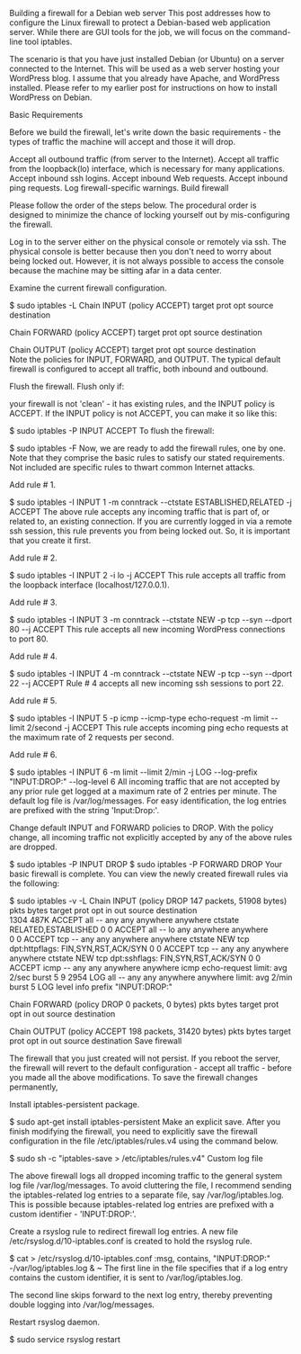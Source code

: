 Building a firewall for a Debian web server
This post addresses how to configure the Linux firewall to protect a Debian-based web application server. While there are GUI tools for the job, we will focus on the command-line tool iptables.

The scenario is that you have just installed Debian (or Ubuntu) on a server connected to the Internet. This will be used as a web server hosting your WordPress blog. I assume that you already have Apache, and WordPress installed. Please refer to my earlier post for instructions on how to install WordPress on Debian.

Basic Requirements

Before we build the firewall, let's write down the basic requirements - the types of traffic the machine will accept and those it will drop.

Accept all outbound traffic (from server to the Internet).
Accept all traffic from the loopback(lo) interface, which is necessary for many applications.
Accept inbound ssh logins.
Accept inbound Web requests.
Accept inbound ping requests.
Log firewall-specific warnings.
Build firewall

Please follow the order of the steps below. The procedural order is designed to minimize the chance of locking yourself out by mis-configuring the firewall.

Log in to the server either on the physical console or remotely via ssh.
The physical console is better because then you don't need to worry about being locked out. However, it is not always possible to access the console because the machine may be sitting afar in a data center.

Examine the current firewall configuration.

$ sudo iptables -L
Chain INPUT (policy ACCEPT)
target  prot opt source  destination         

Chain FORWARD (policy ACCEPT)
target  prot opt source  destination         

Chain OUTPUT (policy ACCEPT)
target  prot opt source  destination         
Note the policies for INPUT, FORWARD, and OUTPUT. The typical default firewall is configured to accept all traffic, both inbound and outbound.

Flush the firewall.
Flush only if:

your firewall is not 'clean' - it has existing rules, and
the INPUT policy is ACCEPT.
If the INPUT policy is not ACCEPT, you can make it so like this:


$ sudo iptables -P INPUT ACCEPT
To flush the firewall:


$ sudo iptables -F
Now, we are ready to add the firewall rules, one by one. Note that they comprise the basic rules to satisfy our stated requirements. Not included are specific rules to thwart common Internet attacks.

Add rule # 1.

$ sudo iptables -I INPUT 1 -m conntrack --ctstate ESTABLISHED,RELATED -j ACCEPT
The above rule accepts any incoming traffic that is part of, or related to, an existing connection. If you are currently logged in via a remote ssh session, this rule prevents you from being locked out. So, it is important that you create it first.

Add rule # 2.

$ sudo iptables -I INPUT 2 -i lo -j ACCEPT
This rule accepts all traffic from the loopback interface (localhost/127.0.0.1).

Add rule # 3.

$ sudo iptables -I INPUT 3 -m conntrack --ctstate NEW -p tcp --syn --dport 80 --j ACCEPT
This rule accepts all new incoming WordPress connections to port 80.

Add rule # 4.

$ sudo iptables -I INPUT 4 -m conntrack --ctstate NEW -p tcp --syn --dport 22 --j ACCEPT
Rule # 4 accepts all new incoming ssh sessions to port 22.

Add rule # 5.

$ sudo iptables -I INPUT 5 -p icmp --icmp-type echo-request -m limit --limit 2/second -j ACCEPT
This rule accepts incoming ping echo requests at the maximum rate of 2 requests per second.

Add rule # 6.

$ sudo iptables -I INPUT 6 -m limit --limit 2/min  -j LOG --log-prefix "INPUT:DROP:" --log-level 6
All incoming traffic that are not accepted by any prior rule get logged at a maximum rate of 2 entries per minute. The default log file is /var/log/messages. For easy identification, the log entries are prefixed with the string 'Input:Drop:'.

Change default INPUT and FORWARD policies to DROP.
With the policy change, all incoming traffic not explicitly accepted by any of the above rules are dropped.


$ sudo iptables -P INPUT DROP
$ sudo iptables -P FORWARD DROP
Your basic firewall is complete. You can view the newly created firewall rules via the following:


   $ sudo iptables -v -L
Chain INPUT (policy DROP 147 packets, 51908 bytes)
 pkts bytes target     prot opt in     out     source               destination         
 1304  487K ACCEPT     all  --  any    any     anywhere             anywhere             ctstate RELATED,ESTABLISHED
    0     0 ACCEPT     all  --  lo     any     anywhere             anywhere            
    0     0 ACCEPT     tcp  --  any    any     anywhere             anywhere             ctstate NEW tcp dpt:httpflags: FIN,SYN,RST,ACK/SYN
    0     0 ACCEPT     tcp  --  any    any     anywhere             anywhere             ctstate NEW tcp dpt:sshflags: FIN,SYN,RST,ACK/SYN
    0     0 ACCEPT     icmp --  any    any     anywhere             anywhere             icmp echo-request limit: avg 2/sec burst 5
    9  2954 LOG        all  --  any    any     anywhere             anywhere             limit: avg 2/min burst 5 LOG level info prefix "INPUT:DROP:"

Chain FORWARD (policy DROP 0 packets, 0 bytes)
 pkts bytes target     prot opt in     out     source               destination         

Chain OUTPUT (policy ACCEPT 198 packets, 31420 bytes)
 pkts bytes target     prot opt in     out     source               destination
Save firewall

The firewall that you just created will not persist. If you reboot the server, the firewall will revert to the default configuration - accept all traffic - before you made all the above modifications. To save the firewall changes permanently,

Install iptables-persistent package.

$ sudo apt-get install iptables-persistent
Make an explicit save.
After you finish modifying the firewall, you need to explicitly save the firewall configuration in the file /etc/iptables/rules.v4 using the command below.


$ sudo sh -c "iptables-save > /etc/iptables/rules.v4"
Custom log file

The above firewall logs all dropped incoming traffic to the general system log file /var/log/messages. To avoid cluttering the file, I recommend sending the iptables-related log entries to a separate file, say /var/log/iptables.log. This is possible because iptables-related log entries are prefixed with a custom identifier - 'INPUT:DROP:'.

Create a rsyslog rule to redirect firewall log entries.
A new file /etc/rsyslog.d/10-iptables.conf is created to hold the rsyslog rule.


$ cat > /etc/rsyslog.d/10-iptables.conf
:msg, contains, "INPUT:DROP:" -/var/log/iptables.log
& ~
The first line in the file specifies that if a log entry contains the custom identifier, it is sent to /var/log/iptables.log.

The second line skips forward to the next log entry, thereby preventing double logging into /var/log/messages.

Restart rsyslog daemon.

$ sudo service rsyslog restart
